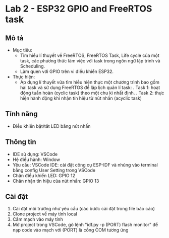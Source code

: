 # Lab 2 - ESP32 GPIO and FreeRTOS task

## Mô tả

- Mục tiêu:
    + Tìm hiểu lí thuyết về FreeRTOS, FreeRTOS Task, Life cycle của một task, các phương thức làm việc với task trong ngôn ngữ lập trình và Scheduling.
    + Làm quen với GPIO trên vi điều khiển ESP32.
- Thực hiện:
    + Áp dụng lí thuyết vừa tìm hiểu hiện thực một chương trình bao gồm hai task và sử dụng FreeRTOS để lập lịch quản lí task:
        . Task 1: hoạt động tuần hoàn (cyclic task) theo một chu kì nhất định.
        . Task 2: thực hiện hành động khi nhận tín hiệu từ nút nhấn (acyclic task)

## Tính năng 

- Điều khiển bật/tắt LED bằng nút nhấn

## Thông tin

- IDE sử dụng: VSCode
- Hệ điều hành: Window
- Yêu cầu: VSCode IDE: cài đặt công cụ ESP-IDF và nhúng vào terminal bằng config User Setting trong VSCode
- Chân điều khiển LED: GPIO 12
- Chân nhận tín hiệu của nút nhấn: GPIO 13 

## Cài đặt

1. Cài đặt môi trường như yêu cầu (các bước cài đặt trong file báo cáo)
2. Clone project về máy tính local
3. Cắm mạch vào máy tính
4. Mở project trong VSCode, gõ lệnh "idf.py -p (PORT) flash monitor" để nạp code vào mạch với (PORT) là cổng COM tương ứng



